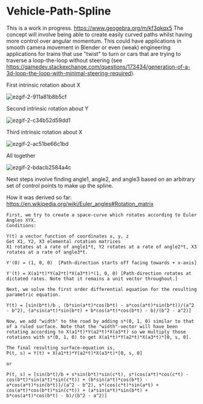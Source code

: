 # Vehicle-Path-Spline
This is a work in progress. 
https://www.geogebra.org/m/kf3qkqx5
The concept will involve being able to create easily curved paths whilst having more control over angular momentum. This could have applications in smooth camera movement in Blender or even (weak) engineering applications for trains that use "twist" to turn or cars that are trying to traverse a loop-the-loop without steering (see https://gamedev.stackexchange.com/questions/173434/generation-of-a-3d-loop-the-loop-with-minimal-steering-required).

First intrinsic rotation about X

![ezgif-2-911a81b8b5cf](https://user-images.githubusercontent.com/33347703/81968651-94e88480-9614-11ea-96c6-4715d1fa0b76.gif)

Second intrinsic rotation about Y

![ezgif-2-c34b52d59dd1](https://user-images.githubusercontent.com/33347703/81968653-95811b00-9614-11ea-9880-69f619f467a4.gif)

Third intrinsic rotation about X

![ezgif-2-ac51be66c1bd](https://user-images.githubusercontent.com/33347703/81968656-9619b180-9614-11ea-9888-bfba90c70ada.gif)

All together

![ezgif-2-bdacb2584a4c](https://user-images.githubusercontent.com/33347703/81968661-974ade80-9614-11ea-89e5-631c4b76cb2b.gif)

Next steps involve finding angle1, angle2, and angle3 based on an arbitrary set of control points to make up the spline.

How it was derived so far:
https://en.wikipedia.org/wiki/Euler_angles#Rotation_matrix
```
First, we try to create a space-curve which rotates according to Euler Angles XYX.
Conditions:

Y(t) a vector function of coordinates x, y, z
Get X1, Y2, X3 elemental rotation matrices
X1 rotates at a rate of angle1*t, Y2 rotates at a rate of angle2*t, X3 rotates at a rate of angle3*t.

Y'(0) = (1, 0, 0)  [Path-direction starts off facing towards + x-axis]

Y'(t) = X(a1*t)*Y(a2*t)*X(a3*t)*(1, 0, 0) [Path-direction rotates at dictated rates. Note that it remains a unit vector throughout.]

Next, we solve the first order differential equation for the resulting parametric equation.

Y(t) = [sin(b*t)/b , (b*sin(a*t)*cos(b*t) - a*cos(a*t)*sin(b*t))/(a^2 - b^2), (a*sin(a*t)*sin(b*t) + b*cos(a*t)*cos(b*t) - b)/(b^2 - a^2)]

Now, we add "width" to the road by adding s*(0, 1, 0) similar to that of a ruled surface. Note that the "width"-vector will have been rotating according to X(a1*t)*Y(a2*t)*X(a3*t) so we multiply those rotations with s*(0, 1, 0) to get X(a1*t)*Y(a2*t)*X(a3*t)*[0, s, 0].

The final resulting surface-equation is,
P(t, s) = Y(t) + X(a1*t)*Y(a2*t)*X(a3*t)*[0, s, 0]

or

P(t, s) = [sin(b*t)/b + s*sin(b*t)*sin(c*t), s*(cos(a*t)*cos(c*t) - cos(b*t)*sin(a*t)*sin(c*t)) + (b*sin(a*t)*cos(b*t) - a*cos(a*t)*sin(b*t))/(a^2 - b^2), s*(cos(c*t)*sin(a*t) + cos(a*t)*cos(b*t)*sin(c*t)) + (a*sin(a*t)*sin(b*t) + b*cos(a*t)*cos(b*t) - b)/(b^2 - a^2)]
```
